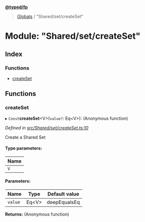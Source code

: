 **[@typed/fp](../README.md)**

> [Globals](../globals.md) / "Shared/set/createSet"

# Module: "Shared/set/createSet"

## Index

### Functions

* [createSet](_shared_set_createset_.md#createset)

## Functions

### createSet

▸ `Const`**createSet**\<V>(`value?`: Eq\<V>): (Anonymous function)

*Defined in [src/Shared/set/createSet.ts:10](https://github.com/TylorS/typed-fp/blob/ac98ca1/src/Shared/set/createSet.ts#L10)*

Create a Shared Set

#### Type parameters:

Name |
------ |
`V` |

#### Parameters:

Name | Type | Default value |
------ | ------ | ------ |
`value` | Eq\<V> | deepEqualsEq |

**Returns:** (Anonymous function)
